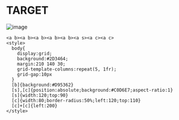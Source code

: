 # TARGET

![image](https://github.com/user-attachments/assets/4ac096de-5eab-43cd-9216-6032b3e0b51f)

```
<a b><a b><a b><a b><a b><a s><a c><a c>
<style>
  body{
    display:grid;
    background:#2D3464;
    margin:210 140 30;
    grid-template-columns:repeat(5, 1fr);
    grid-gap:10px
  }
  [b]{background:#D95362}
  [s],[c]{position:absolute;background:#C0D6E7;aspect-ratio:1}
  [s]{width:120;top:90}
  [c]{width:80;border-radius:50%;left:120;top:110}
  [c]+[c]{left:200}
</style>
```
